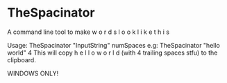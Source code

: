 # TheSpacinator
A command line tool to make w o r d s  l o o k  l i k e  t h i s

Usage: TheSpacinator "InputString" numSpaces
e.g:   TheSpacinator "hello world" 4
This will copy 
h    e    l    l    o         w    o    r    l    d    (with 4 trailing spaces stfu)
to the clipboard.

WINDOWS ONLY!
